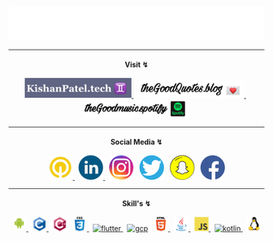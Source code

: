 <div align="center">
    <img src="example.svg"  alt="css-in-readme">
</div>
 <hr>
 <h4 align="center">Visit ↯</h4>
<div align="center"> <a href="https://kishanpatel.tech"> <img src="tech.JPG" width="210"> </a> &nbsp
              <a href="https://thegoodquotess.blogspot.com"> <img src="blog.jpeg" width="210"> </a> &nbsp
              <a href="https://sptfy.com/thegoodmusic"> <img src="spotify.jpeg" width="210"></a></div>
 <hr>
 
<h4 align="center">Social Media ↯</h4>

<p align="center">
  <a href="https://qwiklabs.com/public_profiles/2bfcdd5f-2c49-4f39-897b-95f4e1828c7c">  <img src="qwiklabs.png" width="48">  </a>  &nbsp
  <a href="https://linkedin.com/in/kishnptll/"> <img src="linkedin.png" width="48">  </a>  &nbsp
  <a href="https://instagram.com/kishnptll"> <img src="instagram-logo.png" width="48"></a>  &nbsp
  <a href="https://twitter.com/kishnptll"> <img src="twitter.png" width="48"></a>  &nbsp
  <a href="https://www.snapchat.com/add/kishan8022"> <img src="snapchat-logo.png" width="48"></a>  &nbsp
  <a href="https://facebook.com/kishnptll"> <img src="facebook.png" width="48"> </a> 
</p>		
    
<hr>

<h4 align="center">Skill's ↯</h4>
<p align="center"> 
<a href="https://developer.android.com" target="_blank"> <img src="https://raw.githubusercontent.com/devicons/devicon/master/icons/android/android-original-wordmark.svg" alt="android" width="28" height="28"/> </a> &nbsp
<a href="https://www.cprogramming.com/" target="_blank"> <img src="https://raw.githubusercontent.com/devicons/devicon/master/icons/c/c-original.svg" alt="c" width="28" height="28"/> </a> &nbsp
<a href="https://www.w3schools.com/cpp/" target="_blank"> <img src="https://raw.githubusercontent.com/devicons/devicon/master/icons/cplusplus/cplusplus-original.svg" alt="cplusplus"width="28" height="28"/></a> &nbsp
<a href="https://www.w3schools.com/css/" target="_blank"> <img src="https://raw.githubusercontent.com/devicons/devicon/master/icons/css3/css3-original-wordmark.svg" alt="css3" width="28" height="28"/> </a> &nbsp
<a href="https://flutter.dev" target="_blank"> <img src="https://www.vectorlogo.zone/logos/flutterio/flutterio-icon.svg" alt="flutter" width="28" height="28"/> </a> &nbsp
<a href="https://cloud.google.com" target="_blank"> <img src="https://www.vectorlogo.zone/logos/google_cloud/google_cloud-icon.svg" alt="gcp" width="28" height="28"/></a> &nbsp
<a href="https://www.w3.org/html/" target="_blank"> <img src="https://raw.githubusercontent.com/devicons/devicon/master/icons/html5/html5-original-wordmark.svg" alt="html5" width="28" height="28"/> </a> &nbsp
<a href="https://www.java.com" target="_blank"> <img src="https://raw.githubusercontent.com/devicons/devicon/master/icons/java/java-original.svg" alt="java" width="28" height="28"/> </a>&nbsp
<a href="https://developer.mozilla.org/en-US/docs/Web/JavaScript" target="_blank"><img src="https://raw.githubusercontent.com/devicons/devicon/master/icons/javascript/javascript-original.svg" alt="javascript" width="28" height="28"/> </a> &nbsp
<a href="https://kotlinlang.org" target="_blank"> <img src="https://www.vectorlogo.zone/logos/kotlinlang/kotlinlang-icon.svg" alt="kotlin" width="28" height="28"/> </a> &nbsp
<a href="https://www.linux.org/" target="_blank"> <img src="https://raw.githubusercontent.com/devicons/devicon/master/icons/linux/linux-original.svg" alt="linux" width="28" height="28"/> </a> 

 


